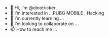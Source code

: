 - 👋 Hi, I’m @dinotricker
- 👀 I’m interested in ...PUBG MOBILE , Hacking
- 🌱 I’m currently learning ...
- 💞️ I’m looking to collaborate on ...
- 📫 How to reach me ...

<!---
dinotricker/dinotricker is a ✨ special ✨ repository because its `README.md` (this file) appears on your GitHub profile.
You can click the Preview link to take a look at your changes.
--->
